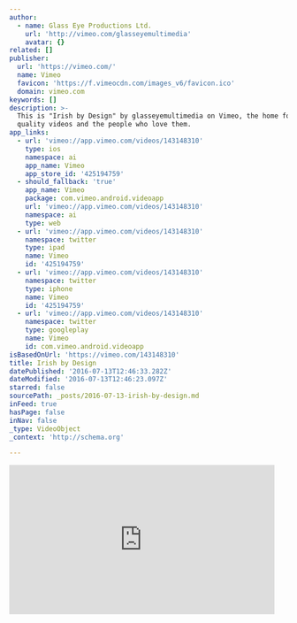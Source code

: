```yaml
---
author:
  - name: Glass Eye Productions Ltd.
    url: 'http://vimeo.com/glasseyemultimedia'
    avatar: {}
related: []
publisher:
  url: 'https://vimeo.com/'
  name: Vimeo
  favicon: 'https://f.vimeocdn.com/images_v6/favicon.ico'
  domain: vimeo.com
keywords: []
description: >-
  This is "Irish by Design" by glasseyemultimedia on Vimeo, the home for high
  quality videos and the people who love them.
app_links:
  - url: 'vimeo://app.vimeo.com/videos/143148310'
    type: ios
    namespace: ai
    app_name: Vimeo
    app_store_id: '425194759'
  - should_fallback: 'true'
    app_name: Vimeo
    package: com.vimeo.android.videoapp
    url: 'vimeo://app.vimeo.com/videos/143148310'
    namespace: ai
    type: web
  - url: 'vimeo://app.vimeo.com/videos/143148310'
    namespace: twitter
    type: ipad
    name: Vimeo
    id: '425194759'
  - url: 'vimeo://app.vimeo.com/videos/143148310'
    namespace: twitter
    type: iphone
    name: Vimeo
    id: '425194759'
  - url: 'vimeo://app.vimeo.com/videos/143148310'
    namespace: twitter
    type: googleplay
    name: Vimeo
    id: com.vimeo.android.videoapp
isBasedOnUrl: 'https://vimeo.com/143148310'
title: Irish by Design
datePublished: '2016-07-13T12:46:33.282Z'
dateModified: '2016-07-13T12:46:23.097Z'
starred: false
sourcePath: _posts/2016-07-13-irish-by-design.md
inFeed: true
hasPage: false
inNav: false
_type: VideoObject
_context: 'http://schema.org'

---
```

<iframe src="https://cdn.embedly.com/widgets/media.html?src=https%3A%2F%2Fplayer.vimeo.com%2Fvideo%2F143148310&amp;url=https%3A%2F%2Fvimeo.com%2F143148310&amp;image=http%3A%2F%2Fi.vimeocdn.com%2Fvideo%2F581231250_295x166.jpg&amp;key=b7d04c9b404c499eba89ee7072e1c4f7&amp;type=text%2Fhtml&amp;schema=vimeo" width="480" height="270" scrolling="no" frameborder="0" allowfullscreen="" style=""></iframe>